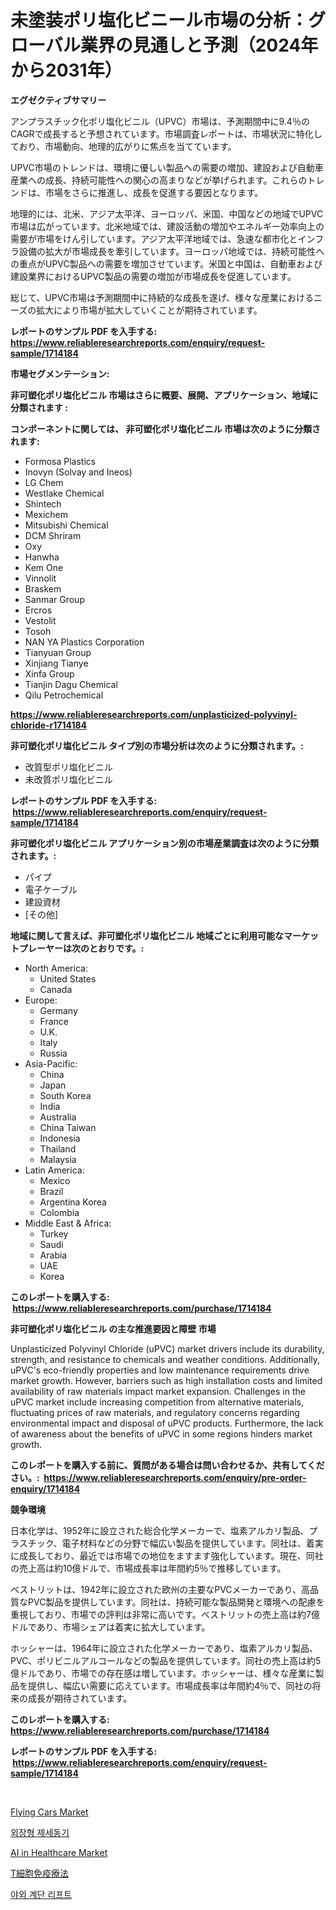 <p><h1>未塗装ポリ塩化ビニール市場の分析：グローバル業界の見通しと予測（2024年から2031年）</h1></p><p><strong>エグゼクティブサマリー</strong></p>
<p><p>アンプラスチック化ポリ塩化ビニル（UPVC）市場は、予測期間中に9.4％のCAGRで成長すると予想されています。市場調査レポートは、市場状況に特化しており、市場動向、地理的広がりに焦点を当てています。</p><p>UPVC市場のトレンドは、環境に優しい製品への需要の増加、建設および自動車産業への成長、持続可能性への関心の高まりなどが挙げられます。これらのトレンドは、市場をさらに推進し、成長を促進する要因となります。</p><p>地理的には、北米、アジア太平洋、ヨーロッパ、米国、中国などの地域でUPVC市場は広がっています。北米地域では、建設活動の増加やエネルギー効率向上の需要が市場をけん引しています。アジア太平洋地域では、急速な都市化とインフラ設備の拡大が市場成長を牽引しています。ヨーロッパ地域では、持続可能性への重点がUPVC製品への需要を増加させています。米国と中国は、自動車および建設業界におけるUPVC製品の需要の増加が市場成長を促進しています。</p><p>総じて、UPVC市場は予測期間中に持続的な成長を遂げ、様々な産業におけるニーズの拡大により市場が拡大していくことが期待されています。</p></p>
<p><strong>レポートのサンプル PDF を入手する: <a href="https://www.reliableresearchreports.com/enquiry/request-sample/1714184">https://www.reliableresearchreports.com/enquiry/request-sample/1714184</a></strong></p>
<p><strong>市場セグメンテーション:</strong></p>
<p><strong> 非可塑化ポリ塩化ビニル 市場はさらに概要、展開、アプリケーション、地域に分類されます :</strong></p>
<p><strong>コンポーネントに関しては、 非可塑化ポリ塩化ビニル 市場は次のように分類されます: &nbsp;</strong></p>
<p><ul><li>Formosa Plastics</li><li>Inovyn (Solvay and Ineos)</li><li>LG Chem</li><li>Westlake Chemical</li><li>Shintech</li><li>Mexichem</li><li>Mitsubishi Chemical</li><li>DCM Shriram</li><li>Oxy</li><li>Hanwha</li><li>Kem One</li><li>Vinnolit</li><li>Braskem</li><li>Sanmar Group</li><li>Ercros</li><li>Vestolit</li><li>Tosoh</li><li>NAN YA Plastics Corporation</li><li>Tianyuan Group</li><li>Xinjiang Tianye</li><li>Xinfa Group</li><li>Tianjin Dagu Chemical</li><li>Qilu Petrochemical</li></ul></p>
<p><strong><a href="https://www.reliableresearchreports.com/unplasticized-polyvinyl-chloride-r1714184">https://www.reliableresearchreports.com/unplasticized-polyvinyl-chloride-r1714184</a></strong></p>
<p><strong> 非可塑化ポリ塩化ビニル タイプ別の市場分析は次のように分類されます。:</strong></p>
<p><ul><li>改質型ポリ塩化ビニル</li><li>未改質ポリ塩化ビニル</li></ul></p>
<p><strong>レポートのサンプル PDF を入手する: &nbsp;<a href="https://www.reliableresearchreports.com/enquiry/request-sample/1714184">https://www.reliableresearchreports.com/enquiry/request-sample/1714184</a></strong></p>
<p><strong> 非可塑化ポリ塩化ビニル アプリケーション別の市場産業調査は次のように分類されます。:</strong></p>
<p><ul><li>パイプ</li><li>電子ケーブル</li><li>建設資材</li><li>[その他]</li></ul></p>
<p><strong>地域に関して言えば、非可塑化ポリ塩化ビニル 地域ごとに利用可能なマーケットプレーヤーは次のとおりです。:</strong></p>
<p><ul>
    <li>
        North America:
        <ul>
            <li>United States</li>
            <li>Canada</li>
        </ul>
    </li>
    <li>
        Europe:
        <ul>
            <li>Germany</li>
            <li>France</li>
            <li>U.K.</li>
            <li>Italy</li>
            <li>Russia</li>
        </ul>
    </li>
    <li>
        Asia-Pacific:
        <ul>
            <li>China</li>
            <li>Japan</li>
            <li>South Korea</li>
            <li>India</li>
            <li>Australia</li>
            <li>China Taiwan</li>
            <li>Indonesia</li>
            <li>Thailand</li>
            <li>Malaysia</li>
        </ul>
    </li>
    <li>
        Latin America:
        <ul>
            <li>Mexico</li>
            <li>Brazil</li>
            <li>Argentina Korea</li>
            <li>Colombia</li>
        </ul>
    </li>
    <li>
        Middle East & Africa:
        <ul>
            <li>Turkey</li>
            <li>Saudi</li>
            <li>Arabia</li>
            <li>UAE</li>
            <li>Korea</li>
        </ul>
    </li>
    </ul></p>
<p><strong>このレポートを購入する: &nbsp;<a href="https://www.reliableresearchreports.com/purchase/1714184">https://www.reliableresearchreports.com/purchase/1714184</a></strong></p>
<p><strong>非可塑化ポリ塩化ビニル の主な推進要因と障壁 市場</strong></p>
<p><p>Unplasticized Polyvinyl Chloride (uPVC) market drivers include its durability, strength, and resistance to chemicals and weather conditions. Additionally, uPVC's eco-friendly properties and low maintenance requirements drive market growth. However, barriers such as high installation costs and limited availability of raw materials impact market expansion. Challenges in the uPVC market include increasing competition from alternative materials, fluctuating prices of raw materials, and regulatory concerns regarding environmental impact and disposal of uPVC products. Furthermore, the lack of awareness about the benefits of uPVC in some regions hinders market growth.</p></p>
<p><strong>このレポートを購入する前に、質問がある場合は問い合わせるか、共有してください。:&nbsp; <a href="https://www.reliableresearchreports.com/enquiry/pre-order-enquiry/1714184">https://www.reliableresearchreports.com/enquiry/pre-order-enquiry/1714184</a></strong></p>
<p><strong>競争環境</strong></p>
<p><p>日本化学は、1952年に設立された総合化学メーカーで、塩素アルカリ製品、プラスチック、電子材料などの分野で幅広い製品を提供しています。同社は、着実に成長しており、最近では市場での地位をますます強化しています。現在、同社の売上高は約10億ドルで、市場成長率は年間約5％で推移しています。</p><p>ベストリットは、1942年に設立された欧州の主要なPVCメーカーであり、高品質なPVC製品を提供しています。同社は、持続可能な製品開発と環境への配慮を重視しており、市場での評判は非常に高いです。ベストリットの売上高は約7億ドルであり、市場シェアは着実に拡大しています。</p><p>ホッシャーは、1964年に設立された化学メーカーであり、塩素アルカリ製品、PVC、ポリビニルアルコールなどの製品を提供しています。同社の売上高は約5億ドルであり、市場での存在感は増しています。ホッシャーは、様々な産業に製品を提供し、幅広い需要に応えています。市場成長率は年間約4％で、同社の将来の成長が期待されています。</p></p>
<p><strong>このレポートを購入する: &nbsp; <a href="https://www.reliableresearchreports.com/purchase/1714184">https://www.reliableresearchreports.com/purchase/1714184</a></strong></p>
<p><strong>レポートのサンプル PDF を入手する: &nbsp;<a href="https://www.reliableresearchreports.com/enquiry/request-sample/1714184">https://www.reliableresearchreports.com/enquiry/request-sample/1714184</a></strong><strong></strong></p>
<p>&nbsp;</p>
<p><p><a href="https://github.com/Sarissaschmalingtr6fz2739/Market-Research-Report-List-2/blob/main/flying-cars-market.md">Flying Cars Market</a></p><p><a href="https://github.com/wallacBahrtyinger567686/Market-Research-Report-List-1/blob/main/403804822370.md">외장형 제세동기</a></p><p><a href="https://github.com/jodemen/Market-Research-Report-List-2/blob/main/ai-in-healthcare-market.md">AI in Healthcare Market</a></p><p><a href="https://medium.com/@desekay3566/t-%E7%B4%B0%E8%83%9E%E5%85%8D%E7%96%AB%E7%99%82%E6%B3%95%E5%B8%82%E5%A0%B4-2031%E5%B9%B4%E3%81%BE%E3%81%A7%E3%81%AE%E6%88%90%E5%8A%9F%E3%81%99%E3%82%8B%E3%83%93%E3%82%B8%E3%83%8D%E3%82%B9%E6%88%A6%E7%95%A5%E3%81%AE%E9%8D%B5-6237643022c2">T細胞免疫療法</a></p><p><a href="https://medium.com/@bereniceroberts1978/%EC%95%BC%EC%99%B8-%EA%B3%84%EB%8B%A8-%EC%8A%B9%EA%B0%95%EA%B8%B0-%EC%8B%9C%EC%9E%A5-%EA%B7%9C%EB%AA%A8-%EB%B0%8F-%EC%8B%9C%EC%9E%A5-%EB%8F%99%ED%96%A5-%EC%99%84%EC%A0%84%ED%95%9C-%EC%82%B0%EC%97%85-%EA%B0%9C%EC%9A%94-2024%EB%85%84%EB%B6%80%ED%84%B0-2031%EB%85%84%EA%B9%8C%EC%A7%80-163e46870279">야외 계단 리프트</a></p></p>